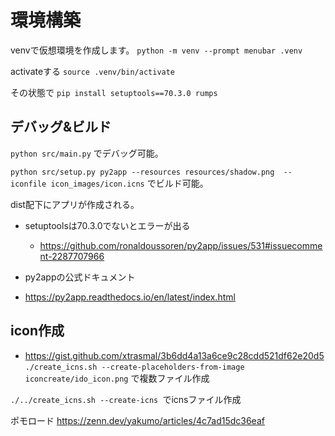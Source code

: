 # 環境構築

venvで仮想環境を作成します。
```python -m venv --prompt menubar .venv```

activateする
```source .venv/bin/activate```


その状態で
```pip install setuptools==70.3.0 rumps```

## デバッグ&ビルド
```python src/main.py```
でデバッグ可能。

```python src/setup.py py2app --resources resources/shadow.png  --iconfile icon_images/icon.icns```
でビルド可能。

dist配下にアプリが作成される。



- setuptoolsは70.3.0でないとエラーが出る
  - https://github.com/ronaldoussoren/py2app/issues/531#issuecomment-2287707966


- py2appの公式ドキュメント
- https://py2app.readthedocs.io/en/latest/index.html


## icon作成
- https://gist.github.com/xtrasmal/3b6dd4a13a6ce9c28cdd521df62e20d5
```./create_icns.sh --create-placeholders-from-image  iconcreate/ido_icon.png```
で複数ファイル作成

```./../create_icns.sh --create-icns ```でicnsファイル作成


ポモロード
https://zenn.dev/yakumo/articles/4c7ad15dc36eaf